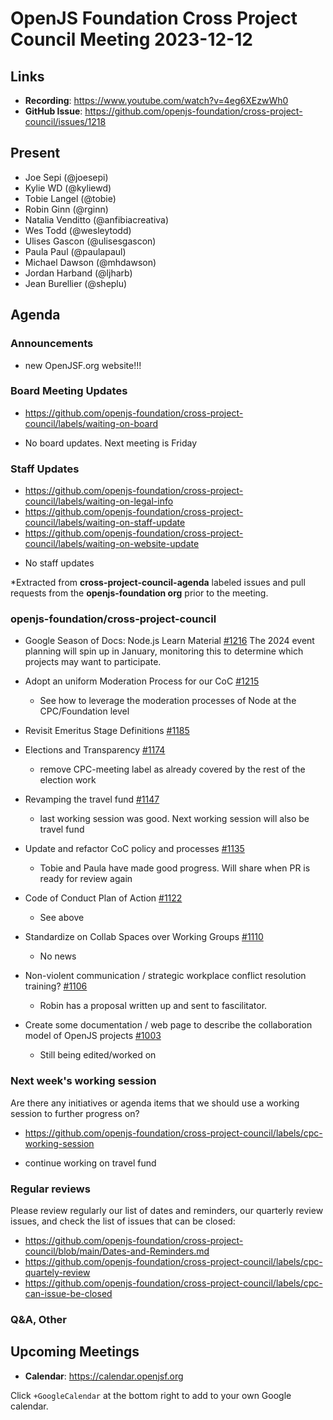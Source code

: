 # OpenJS Foundation Cross Project Council Meeting 2023-12-12

## Links

* **Recording**: https://www.youtube.com/watch?v=4eg6XEzwWh0
* **GitHub Issue**: https://github.com/openjs-foundation/cross-project-council/issues/1218

## Present

* Joe Sepi (@joesepi)
* Kylie WD (@kyliewd)
* Tobie Langel (@tobie) 
* Robin Ginn (@rginn)
* Natalia Venditto (@anfibiacreativa)
* Wes Todd (@wesleytodd)
* Ulises Gascon (@ulisesgascon)
* Paula Paul (@paulapaul)
* Michael Dawson (@mhdawson)
* Jordan Harband (@ljharb)
* Jean Burellier (@sheplu)

## Agenda

### Announcements

* new OpenJSF.org website!!!

### Board Meeting Updates

- https://github.com/openjs-foundation/cross-project-council/labels/waiting-on-board

* No board updates. Next meeting is Friday

### Staff Updates

- https://github.com/openjs-foundation/cross-project-council/labels/waiting-on-legal-info
- https://github.com/openjs-foundation/cross-project-council/labels/waiting-on-staff-update
- https://github.com/openjs-foundation/cross-project-council/labels/waiting-on-website-update

* No staff updates

*Extracted from **cross-project-council-agenda** labeled issues and pull requests from the **openjs-foundation org** prior to the meeting.

### openjs-foundation/cross-project-council

* Google Season of Docs: Node.js Learn Material [#1216](https://github.com/openjs-foundation/cross-project-council/issues/1216)
The 2024 event planning will spin up in January, monitoring this to determine which projects may want to participate.

* Adopt an uniform Moderation Process for our CoC [#1215](https://github.com/openjs-foundation/cross-project-council/issues/1215)
  * See how to leverage the moderation processes of Node at the CPC/Foundation level 

* Revisit Emeritus Stage Definitions [#1185](https://github.com/openjs-foundation/cross-project-council/issues/1185)

* Elections and Transparency [#1174](https://github.com/openjs-foundation/cross-project-council/issues/1174)
  * remove CPC-meeting label as already covered by the rest of the election work

* Revamping the travel fund [#1147](https://github.com/openjs-foundation/cross-project-council/issues/1147)
  * last working session was good. Next working session will also be travel fund

* Update and refactor CoC policy and processes [#1135](https://github.com/openjs-foundation/cross-project-council/pull/1135)
  * Tobie and Paula have made good progress. Will share when PR is ready for review again

* Code of Conduct Plan of Action [#1122](https://github.com/openjs-foundation/cross-project-council/issues/1122)
  * See above

* Standardize on Collab Spaces over Working Groups [#1110](https://github.com/openjs-foundation/cross-project-council/issues/1110)
  * No news

* Non-violent communication / strategic workplace conflict resolution training? [#1106](https://github.com/openjs-foundation/cross-project-council/issues/1106)
  * Robin has a proposal written up and sent to fascilitator. 

* Create some documentation / web page to describe the collaboration model of OpenJS projects [#1003](https://github.com/openjs-foundation/cross-project-council/issues/1003)
  * Still being edited/worked on

### Next week's working session

Are there any initiatives or agenda items that we should use a working session to further progress on?
- https://github.com/openjs-foundation/cross-project-council/labels/cpc-working-session

* continue working on travel fund

### Regular reviews

Please review regularly our list of dates and reminders, our quarterly review issues, and check the list of issues that can be closed:

- https://github.com/openjs-foundation/cross-project-council/blob/main/Dates-and-Reminders.md
- https://github.com/openjs-foundation/cross-project-council/labels/cpc-quartely-review
- https://github.com/openjs-foundation/cross-project-council/labels/cpc-can-issue-be-closed

### Q&A, Other

## Upcoming Meetings

* **Calendar**: <https://calendar.openjsf.org>

Click `+GoogleCalendar` at the bottom right to add to your own Google calendar.

